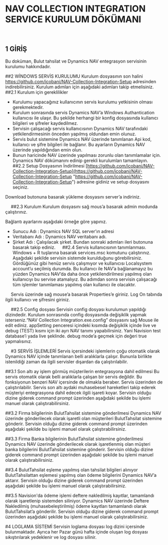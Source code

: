 # NAV COLLECTION INTEGRATION SERVICE KURULUM DÖKÜMANI #


 
## 1	GİRİŞ ##
Bu doküman,  Bulut tahsilat ve Dynamics NAV entegrasyon servisinin kurulumu hakkındadır.
 

##2	WİNDOWS SERVİS KURULUMU
Kurulum dosyasının son halini https://github.com/icobani/NAV-Collection-Integration-Setup adresinden indirebilirsiniz. Kurulum adımları için aşağıdaki adımları takip etmelisiniz.
##2.1	Kurulum için gereklilikler


- 	Kurulumu yapacağınız kullanıcının servis kurulumu yetkisinin olması gerekmektedir.
-	Kurulum sonrasında servis Dynamics NAV’a Windows Authantication kullanıcısı ile ulaşır. Bu şekilde herhangi bir konfig dosyasında kullanıcı bilgileri ve şifreler kaydedilmez.
-	Servisin çalışacağı servis kullanıcısının Dynamics NAV tarafındaki yetkilendirmesinin önceden yapılmış oldundan emin olunuz.
-	Servis bulut sistemine Dynamics NAV üzerinde tanımlanan Api kod, kullanıcı ve şifre bilgileri ile bağlanır. Bu ayarların Dynamics NAV üzerinde yapıldığından emin olun.
-	Bunun haricinde NAV üzerinde yapılması zorunlu olan tanımlamalar için. Dynamics NAV dökümanını edinip gerekli kurulumları tamamlayın.
 
##2.2	Setup Dosyasının İndirilmesi
[https://github.com/icobani/NAV-Collection-Integration-Setup](https://github.com/icobani/NAV-Collection-Integration-Setup "https://github.com/icobani/NAV-Collection-Integration-Setup") adresine gidiniz ve setup dosyasını seçiniz. 
 

Download butonuna basarak yükleme dosyasını server’a indiriniz.
 
 
##2.3	Kurulum
Kurulum dosyasını sağ mous’a basarak admin modunda çalıştırınız.
 

Bağlantı ayarlarını aşağıdaki örneğe göre yapınız.
 
-	Sunucu Adı : Dynamics NAV SQL server’ın adresi
-	Veritabanı Adı : Dynamics NAV veritabanı adı.
-	Şirket Adı : Çalışılacak şirket.
Bundan sonraki adımları ileri butonuna basarak takip ediniz.
 
##2.4	Servis kullanıcısının tanımlanması.
Windows + R tuşlarına basarak services.msc komutunu çalıştırınız. Aşağıdaki şekilde servisin sistemde kurulduğunu görebilirsiniz. Gördüğünüz gibi henüz servis çalışmıyor ve kullanıcısı Localsystem account’u seçilmiş durumda. Bu kullanıcı ile NAV’a bağlanamayız bu yüzden Dynamics NAV’da daha önce yetkilendirilmesi yapılmış olan kullanıcıyı bu servise atamalıyız. Bu adımdan sonra servisin çalışacağı tüm işlemler tanımlaması yapılmış olan kullanıcı ile olacaktır.
 
 
Servis üzerinde sağ mouse’a basarak Properties’e giriniz. Log On tabında ilgili kullanıcı ve şifresini giriniz.
 
 
##2.5	Config dosyası
Servisin config dosyası kurulumun yapıldığı dizindedir. Kurulum sonrasında config dosyasında değişiklik yapmak isterseniz.“NAV Collection Integration.exe.config” dosyasını sağ Mouse ile edit ediniz. appSetting penceresi içindeki kısımda değişiklik içinde live ve debug (TEST) kısmı için iki ayrı NAV tanımı yapabilirsiniz. Yani Navision test database’i yada live şeklinde. debug mode’a geçmek için değeri true yapmalısınız. 
 
 
#3	SERVİS İŞLEMLERİ
Servis içersindeki işlemlerin çoğu otomatik olarak Dynamics NAV içinde tanımlanan belli aralıklarla çalışır. Bununla birlikte istenildiği zaman da ilgili servisler dışardan da çalıştırılabilir.

##3.1	Son altı ay işlem görmüş müşterilerin entegrasyona dahil edilmesi
Bu servis otomatik olarak belli aralıklarla çalışan bir servis değildir. Bu fonksiyonun benzeri NAV içersinde de olmakla beraber. Servis üzerinden de çalıştırılabilir. Servis son altı aydaki muhasebesel hareketleri takip ederek müşteriyi entegrasyona dahil edecek ilgili işareti koyar. Servisin olduğu dizine giderek command prompt üzerinden aşağıdaki şekilde bu işlemi manuel olarak çalıştırabilirsiniz.
 
##3.2	Firma bilgilerinin BulutTahsilat sistemine gönderilmesi
Dynamics NAV üzerinde gönderilecek olarak işaretli olan müşterileri BulutTahsilat sistemine gönderir. Servisin olduğu dizine giderek command prompt üzerinden aşağıdaki şekilde bu işlemi manuel olarak çalıştırabilirsiniz.
 

##3.3	Firma Banka bilgilerinin BulutTahsilat sistemine gönderilmesi
Dynamics NAV üzerinde gönderilecek olarak işaretlenmiş olan müşteri banka bilgilerini BulutTahsilat sistemine gönderir. Servisin olduğu dizine giderek command prompt üzerinden aşağıdaki şekilde bu işlemi manuel olarak çalıştırabilirsiniz.
 
##3.4	BulutTahsilat eşleme yapılmış olan tahsilat bilgileri alınıyor
BulutTahsilattan eşlemesi yapılmış olan ödeme bilgilerini Dynamics NAV’a aktarır. Servisin olduğu dizine giderek command prompt üzerinden aşağıdaki şekilde bu işlemi manuel olarak çalıştırabilirsiniz.
 
##3.5	Navision'da ödeme işlemi deftere nakledilmiş kayıtlar, tamamlandı olarak işaretlenip sistemden siliniyor.
Dynamics NAV üzerinde Deftere Nakledilmiş (muhasebeleştirilmiş) ödeme kayıtları tamamlandı olarak BulutTahsilat’a gönderilir. Servisin olduğu dizine giderek command prompt üzerinden aşağıdaki şekilde bu işlemi manuel olarak çalıştırabilirsiniz.
 
#4	LOGLAMA SİSTEMİ
Servisin loglama dosyası log dizini içersinde bulunmaktadır. Ayrıca her Pazar günü hafta içinde oluşan log dosyası sıkıştırılarak yedeklenir ve log dosyası silinir. 

